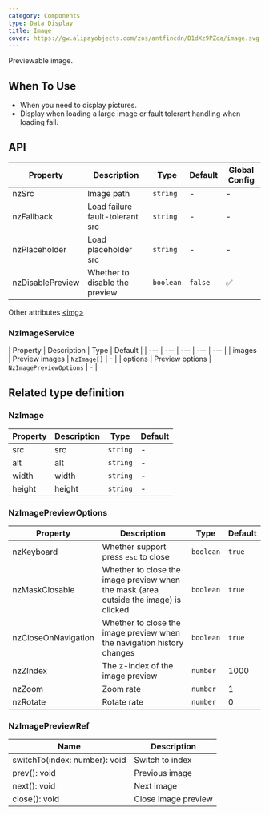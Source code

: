```yaml
---
category: Components
type: Data Display
title: Image
cover: https://gw.alipayobjects.com/zos/antfincdn/D1dXz9PZqa/image.svg
---
```


Previewable image.

## When To Use

- When you need to display pictures.
- Display when loading a large image or fault tolerant handling when loading fail.

## API

| Property | Description | Type | Default | Global Config |
| --- | --- | --- | --- | --- |
| nzSrc | Image path | `string` | - | - |
| nzFallback | Load failure fault-tolerant src | `string` | - | - |
| nzPlaceholder | Load placeholder src | `string` | - | - |
| nzDisablePreview | Whether to disable the preview | `boolean` | `false` | ✅ |

Other attributes [<img\>](https://developer.mozilla.org/en-US/docs/Web/HTML/Element/img#Attributes)


### NzImageService

| Property | Description | Type | Default |
| --- | --- | --- | --- | --- |
| images | Preview images | `NzImage[]` | - |
| options | Preview options | `NzImagePreviewOptions` | - |

## Related type definition

### NzImage
| Property | Description | Type | Default |
| --- | --- | --- | --- |
| src | src | `string` | - |
| alt | alt | `string` | - |
| width | width | `string` | - |
| height | height | `string` | - |

### NzImagePreviewOptions
| Property | Description | Type | Default |
| --- | --- | --- | --- |
| nzKeyboard      | Whether support press `esc` to close | `boolean` | `true` |
| nzMaskClosable      | Whether to close the image preview when the mask (area outside the image) is clicked | `boolean` | `true` |
| nzCloseOnNavigation      | Whether to close the image preview when the navigation history changes | `boolean` | `true` |
| nzZIndex      | The z-index of the image preview | `number` | 1000 |
| nzZoom      | Zoom rate | `number` | 1 |
| nzRotate      | Rotate rate | `number` | 0 |

### NzImagePreviewRef
| Name | Description |
| --- | --- |
| switchTo(index: number): void | Switch to index |
| prev(): void | Previous image |
| next(): void | Next image |
| close(): void | Close image preview |
